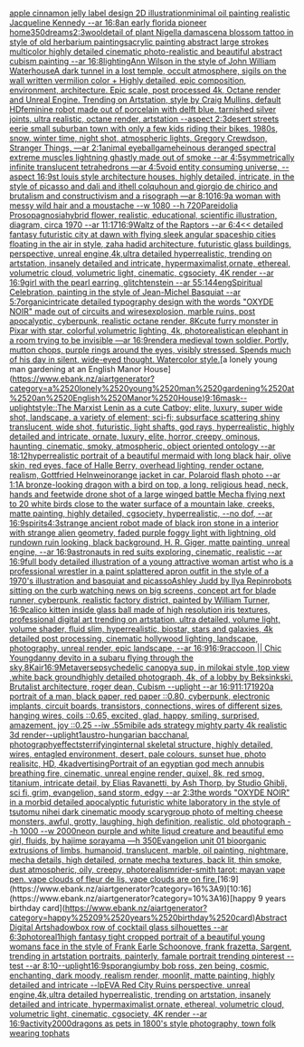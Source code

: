 [apple cinnamon jelly label design 2D illustration](https://www.ebank.nz/aiartgenerator?category=apple%2520cinnamon%2520jelly%2520label%2520design%25202D%2520illustration)[minimal oil painting realistic Jacqueline Kennedy --ar 16:8](https://www.ebank.nz/aiartgenerator?category=minimal%2520oil%2520painting%2520realistic%2520Jacqueline%2520Kennedy%2520--ar%252016%3A8)[an early florida pioneer home](https://www.ebank.nz/aiartgenerator?category=an%2520early%2520florida%2520pioneer%2520home)[350](https://www.ebank.nz/aiartgenerator?category=350)[dreams](https://www.ebank.nz/aiartgenerator?category=dreams)[2:3](https://www.ebank.nz/aiartgenerator?category=2%3A3)[wool](https://www.ebank.nz/aiartgenerator?category=wool)[detail of plant Nigella damascena blossom tattoo in style of old herbarium paintings](https://www.ebank.nz/aiartgenerator?category=detail%2520of%2520plant%2520Nigella%2520damascena%2520blossom%2520tattoo%2520in%2520style%2520of%2520old%2520herbarium%2520paintings)[acrylic painting abstract large strokes multicolor highly detailed cinematic photo-realistic and beautiful abstract cubism painting --ar 16:8](https://www.ebank.nz/aiartgenerator?category=acrylic%2520painting%2520abstract%2520large%2520strokes%2520multicolor%2520highly%2520detailed%2520cinematic%2520photo-realistic%2520and%2520beautiful%2520abstract%2520cubism%2520painting%2520--ar%252016%3A8)[lighting](https://www.ebank.nz/aiartgenerator?category=lighting)[Ann Wilson in the style of John William Waterhouse](https://www.ebank.nz/aiartgenerator?category=Ann%2520Wilson%2520in%2520the%2520style%2520of%2520John%2520William%2520Waterhouse)[A dark tunnel in a lost temple, occult atmosphere, sigils on the wall written vermilion color + Highly detailed, epic composition, environment, architecture. Epic scale, post processed 4k, Octane render and Unreal Engine. Trending on Artstation, style by Craig Mullins, default HD](https://www.ebank.nz/aiartgenerator?category=A%2520dark%2520tunnel%2520in%2520a%2520lost%2520temple%2C%2520occult%2520atmosphere%2C%2520sigils%2520on%2520the%2520wall%2520written%2520vermilion%2520color%2520%2B%2520Highly%2520detailed%2C%2520epic%2520composition%2C%2520environment%2C%2520architecture.%2520Epic%2520scale%2C%2520post%2520processed%25204k%2C%2520Octane%2520render%2520and%2520Unreal%2520Engine.%2520Trending%2520on%2520Artstation%2C%2520style%2520by%2520Craig%2520Mullins%2C%2520default%2520HD)[feminine robot made out of porcelain with delft blue, tarnished silver joints, ultra realistic, octane render, artstation --aspect 2:3](https://www.ebank.nz/aiartgenerator?category=feminine%2520robot%2520made%2520out%2520of%2520porcelain%2520with%2520delft%2520blue%2C%2520tarnished%2520silver%2520joints%2C%2520ultra%2520realistic%2C%2520octane%2520render%2C%2520artstation%2520--aspect%25202%3A3)[desert streets eerie small suburban town with only a few kids riding their bikes, 1980s, snow, winter time, night shot, atmospheric lights, Gregory Crewdson, Stranger Things, —ar 2:1](https://www.ebank.nz/aiartgenerator?category=desert%2520streets%2520eerie%2520small%2520suburban%2520town%2520with%2520only%2520a%2520few%2520kids%2520riding%2520their%2520bikes%2C%25201980s%2C%2520snow%2C%2520winter%2520time%2C%2520night%2520shot%2C%2520atmospheric%2520lights%2C%2520Gregory%2520Crewdson%2C%2520Stranger%2520Things%2C%2520%E2%80%94ar%25202%3A1)[animal eyeball](https://www.ebank.nz/aiartgenerator?category=animal%2520eyeball)[game](https://www.ebank.nz/aiartgenerator?category=game)[heinous deranged spectral extreme muscles lightning ghastly made out of smoke --ar 4:5](https://www.ebank.nz/aiartgenerator?category=heinous%2520deranged%2520spectral%2520extreme%2520muscles%2520lightning%2520ghastly%2520made%2520out%2520of%2520smoke%2520--ar%25204%3A5)[symmetrically infinite translucent tetrahedrons —ar 4:5](https://www.ebank.nz/aiartgenerator?category=symmetrically%2520infinite%2520translucent%2520tetrahedrons%2520%E2%80%94ar%25204%3A5)[void entity consuming universe, --aspect 16:9](https://www.ebank.nz/aiartgenerator?category=void%2520entity%2520consuming%2520universe%2C%2520--aspect%252016%3A9)[st louis style architecture houses, highly detailed, intricate, in the style of picasso and dali and ithell colquhoun and giorgio de chirico and brutalism and constructivism and a risograph —ar 8:10](https://www.ebank.nz/aiartgenerator?category=st%2520louis%2520style%2520architecture%2520houses%2C%2520highly%2520detailed%2C%2520intricate%2C%2520in%2520the%2520style%2520of%2520picasso%2520and%2520dali%2520and%2520ithell%2520colquhoun%2520and%2520giorgio%2520de%2520chirico%2520and%2520brutalism%2520and%2520constructivism%2520and%2520a%2520risograph%2520%E2%80%94ar%25208%3A10)[16:9](https://www.ebank.nz/aiartgenerator?category=16%3A9)[a woman with messy wild hair and a moustache --w 1080 --h 720](https://www.ebank.nz/aiartgenerator?category=a%2520woman%2520with%2520messy%2520wild%2520hair%2520and%2520a%2520moustache%2520--w%25201080%2520--h%2520720)[Pareidolia Prosopagnosia](https://www.ebank.nz/aiartgenerator?category=Pareidolia%2520Prosopagnosia)[hybrid flower, realistic, educational, scientific illustration, diagram, circa 1970 --ar 11:17](https://www.ebank.nz/aiartgenerator?category=hybrid%2520flower%2C%2520realistic%2C%2520educational%2C%2520scientific%2520illustration%2C%2520diagram%2C%2520circa%25201970%2520--ar%252011%3A17)[16:9](https://www.ebank.nz/aiartgenerator?category=16%3A9)[Waltz of the Raptors --ar 6:4](https://www.ebank.nz/aiartgenerator?category=Waltz%2520of%2520the%2520Raptors%2520--ar%25206%3A4)[<< detailed fantasy futuristic city at dawn with flying sleek angular spaceship cities floating in the air in style, zaha hadid architecture, futuristic glass buildings, perspective, unreal engine,4k,ultra detailed hyperrealistic, trending on artstation, insanely detailed and intricate, hypermaximalist,ornate, ethereal, volumetric cloud, volumetric light, cinematic, cgsociety, 4K render --ar 16:9](https://www.ebank.nz/aiartgenerator?category=%3C%3C%2520detailed%2520fantasy%2520futuristic%2520city%2520at%2520dawn%2520with%2520flying%2520sleek%2520angular%2520spaceship%2520cities%2520floating%2520in%2520the%2520air%2520in%2520style%2C%2520zaha%2520hadid%2520architecture%2C%2520futuristic%2520glass%2520buildings%2C%2520perspective%2C%2520unreal%2520engine%2C4k%2Cultra%2520detailed%2520hyperrealistic%2C%2520trending%2520on%2520artstation%2C%2520insanely%2520detailed%2520and%2520intricate%2C%2520hypermaximalist%2Cornate%2C%2520ethereal%2C%2520volumetric%2520cloud%2C%2520volumetric%2520light%2C%2520cinematic%2C%2520cgsociety%2C%25204K%2520render%2520--ar%252016%3A9)[girl with the pearl earring, glitchtenstein --ar 55:144](https://www.ebank.nz/aiartgenerator?category=girl%2520with%2520the%2520pearl%2520earring%2C%2520glitchtenstein%2520--ar%252055%3A144)[eng](https://www.ebank.nz/aiartgenerator?category=eng)[Spiritual Celebration, painting in the style of Jean-Michel Basquiat --ar 5:7](https://www.ebank.nz/aiartgenerator?category=Spiritual%2520Celebration%2C%2520painting%2520in%2520the%2520style%2520of%2520Jean-Michel%2520Basquiat%2520--ar%25205%3A7)[organic](https://www.ebank.nz/aiartgenerator?category=organic)[intricate detailed typography design with the words "OXYDE NOIR" made out of circuits and wires](https://www.ebank.nz/aiartgenerator?category=intricate%2520detailed%2520typography%2520design%2520with%2520the%2520words%2520%22OXYDE%2520NOIR%22%2520made%2520out%2520of%2520circuits%2520and%2520wires)[explosion, marble ruins, post apocalyptic, cyberpunk, realistic octane render, 8K](https://www.ebank.nz/aiartgenerator?category=explosion%2C%2520marble%2520ruins%2C%2520post%2520apocalyptic%2C%2520cyberpunk%2C%2520realistic%2520octane%2520render%2C%25208K)[cute furry monster in Pixar with star, colorful,volumetric lighting, 4k, photorealistic](https://www.ebank.nz/aiartgenerator?category=cute%2520furry%2520monster%2520in%2520Pixar%2520with%2520star%2C%2520colorful%2Cvolumetric%2520lighting%2C%25204k%2C%2520photorealistic)[an elephant in a room trying to be invisible —ar 16:9](https://www.ebank.nz/aiartgenerator?category=an%2520elephant%2520in%2520a%2520room%2520trying%2520to%2520be%2520invisible%2520%E2%80%94ar%252016%3A9)[render](https://www.ebank.nz/aiartgenerator?category=render)[a medieval town soldier. Portly, mutton chops, purple rings around the eyes, visibly](https://www.ebank.nz/aiartgenerator?category=a%2520medieval%2520town%2520soldier.%2520Portly%2C%2520mutton%2520chops%2C%2520purple%2520rings%2520around%2520the%2520eyes%2C%2520visibly)[ stressed. Spends much of his day in silent, wide-eyed](https://www.ebank.nz/aiartgenerator?category=%2520stressed.%2520Spends%2520much%2520of%2520his%2520day%2520in%2520silent%2C%2520wide-eyed)[ thought. Watercolor style.](https://www.ebank.nz/aiartgenerator?category=%2520thought.%2520Watercolor%2520style.)[a lonely young man gardening at an English Manor House](https://www.ebank.nz/aiartgenerator?category=a%2520lonely%2520young%2520man%2520gardening%2520at%2520an%2520English%2520Manor%2520House)[9:16](https://www.ebank.nz/aiartgenerator?category=9%3A16)[mask](https://www.ebank.nz/aiartgenerator?category=mask)[--uplight](https://www.ebank.nz/aiartgenerator?category=--uplight)[style::](https://www.ebank.nz/aiartgenerator?category=style%3A%3A)[The Marxist Lenin as a cute Catboy;  elite, luxury, super wide shot, landscape, a variety of element;  sci-fi; subsurface scattering shiny translucent, wide shot, futuristic, light shafts, god rays, hyperrealistic, highly detailed and intricate, ornate, luxury, elite, horror, creepy, ominous, haunting, cinematic, smoky, atmospheric, object oriented ontology --ar 18:12](https://www.ebank.nz/aiartgenerator?category=The%2520Marxist%2520Lenin%2520as%2520a%2520cute%2520Catboy%3B%2520%2520elite%2C%2520luxury%2C%2520super%2520wide%2520shot%2C%2520landscape%2C%2520a%2520variety%2520of%2520element%3B%2520%2520sci-fi%3B%2520subsurface%2520scattering%2520shiny%2520translucent%2C%2520wide%2520shot%2C%2520futuristic%2C%2520light%2520shafts%2C%2520god%2520rays%2C%2520hyperrealistic%2C%2520highly%2520detailed%2520and%2520intricate%2C%2520ornate%2C%2520luxury%2C%2520elite%2C%2520horror%2C%2520creepy%2C%2520ominous%2C%2520haunting%2C%2520cinematic%2C%2520smoky%2C%2520atmospheric%2C%2520object%2520oriented%2520ontology%2520--ar%252018%3A12)[hyperrealistic portrait of a beautiful mermaid with long black hair, olive skin, red eyes, face of Halle Berry, overhead lighting, render octane, realism, Gottfried Helnwein](https://www.ebank.nz/aiartgenerator?category=hyperrealistic%2520portrait%2520of%2520a%2520beautiful%2520mermaid%2520with%2520long%2520black%2520hair%2C%2520olive%2520skin%2C%2520red%2520eyes%2C%2520face%2520of%2520Halle%2520Berry%2C%2520overhead%2520lighting%2C%2520render%2520octane%2C%2520realism%2C%2520Gottfried%2520Helnwein)[orange jacket in car, Polaroid flash photo --ar 1:1](https://www.ebank.nz/aiartgenerator?category=orange%2520jacket%2520in%2520car%2C%2520Polaroid%2520flash%2520photo%2520--ar%25201%3A1)[A bronze-looking dragon with a bird on top, a long, religious head, neck, hands and feet](https://www.ebank.nz/aiartgenerator?category=A%2520bronze-looking%2520dragon%2520with%2520a%2520bird%2520on%2520top%2C%2520a%2520long%2C%2520religious%2520head%2C%2520neck%2C%2520hands%2520and%2520feet)[wide drone shot of a large winged battle Mecha flying next to 20 white birds close to the water surface of a mountain lake, creeks, matte painting, highly detailed, cgsociety, hyperrealistic, --no dof, --ar 16:9](https://www.ebank.nz/aiartgenerator?category=wide%2520drone%2520shot%2520of%2520a%2520large%2520winged%2520battle%2520Mecha%2520flying%2520next%2520to%252020%2520white%2520birds%2520close%2520to%2520the%2520water%2520surface%2520of%2520a%2520mountain%2520lake%2C%2520creeks%2C%2520matte%2520painting%2C%2520highly%2520detailed%2C%2520cgsociety%2C%2520hyperrealistic%2C%2520--no%2520dof%2C%2520--ar%252016%3A9)[spirits](https://www.ebank.nz/aiartgenerator?category=spirits)[4:3](https://www.ebank.nz/aiartgenerator?category=4%3A3)[strange ancient robot made of black iron stone in a interior with strange alien geometry, faded purple foggy light with lightning, old rundown ruin looking, black background, H. R. Giger, matte painting, unreal engine, --ar 16:9](https://www.ebank.nz/aiartgenerator?category=strange%2520ancient%2520robot%2520made%2520of%2520black%2520iron%2520stone%2520in%2520a%2520interior%2520with%2520strange%2520alien%2520geometry%2C%2520faded%2520purple%2520foggy%2520light%2520with%2520lightning%2C%2520old%2520rundown%2520ruin%2520looking%2C%2520black%2520background%2C%2520H.%2520R.%2520Giger%2C%2520matte%2520painting%2C%2520unreal%2520engine%2C%2520--ar%252016%3A9)[astronauts in red suits exploring, cinematic, realistic --ar 16:9](https://www.ebank.nz/aiartgenerator?category=astronauts%2520in%2520red%2520suits%2520exploring%2C%2520cinematic%2C%2520realistic%2520--ar%252016%3A9)[full body detailed illustration of a young attractive woman artist who is a professional wrestler in a paint splattered apron outfit in the style of a 1970's illustration and basquiat and picasso](https://www.ebank.nz/aiartgenerator?category=full%2520body%2520detailed%2520illustration%2520of%2520a%2520young%2520attractive%2520woman%2520artist%2520who%2520is%2520a%2520professional%2520wrestler%2520in%2520a%2520paint%2520splattered%2520apron%2520outfit%2520in%2520the%2520style%2520of%2520a%25201970%27s%2520illustration%2520and%2520basquiat%2520and%2520picasso)[Ashley Judd by Ilya Repin](https://www.ebank.nz/aiartgenerator?category=Ashley%2520Judd%2520by%2520Ilya%2520Repin)[robots sitting on the curb watching news on big screens, concept art for blade runner, cyberpunk, realistic factory district, painted by William Turner, 16:9](https://www.ebank.nz/aiartgenerator?category=robots%2520sitting%2520on%2520the%2520curb%2520watching%2520news%2520on%2520big%2520screens%2C%2520concept%2520art%2520for%2520blade%2520runner%2C%2520cyberpunk%2C%2520realistic%2520factory%2520district%2C%2520painted%2520by%2520William%2520Turner%2C%252016%3A9)[calico kitten inside glass ball made of high resolution iris textures, professional digital art trending on artstation, ultra detailed, volume light, volume shader, fluid slim, hyperrealistic, biostar, stars and galaxies, 4k detailed post processing, cinematic hollywood lighting, landscape, photography, unreal render, epic landscape, --ar 16:9](https://www.ebank.nz/aiartgenerator?category=calico%2520kitten%2520inside%2520glass%2520ball%2520made%2520of%2520high%2520resolution%2520iris%2520textures%2C%2520professional%2520digital%2520art%2520trending%2520on%2520artstation%2C%2520ultra%2520detailed%2C%2520volume%2520light%2C%2520volume%2520shader%2C%2520fluid%2520slim%2C%2520hyperrealistic%2C%2520biostar%2C%2520stars%2520and%2520galaxies%2C%25204k%2520detailed%2520post%2520processing%2C%2520cinematic%2520hollywood%2520lighting%2C%2520landscape%2C%2520photography%2C%2520unreal%2520render%2C%2520epic%2520landscape%2C%2520--ar%252016%3A9)[16:9](https://www.ebank.nz/aiartgenerator?category=16%3A9)[raccoon || Chic Young](https://www.ebank.nz/aiartgenerator?category=raccoon%2520%7C%7C%2520Chic%2520Young)[danny devito in a subaru flying through the sky](https://www.ebank.nz/aiartgenerator?category=danny%2520devito%2520in%2520a%2520subaru%2520flying%2520through%2520the%2520sky)[,8K](https://www.ebank.nz/aiartgenerator?category=%2C8K)[air](https://www.ebank.nz/aiartgenerator?category=air)[16:9](https://www.ebank.nz/aiartgenerator?category=16%3A9)[Metaverse](https://www.ebank.nz/aiartgenerator?category=Metaverse)[psychedelic canopy](https://www.ebank.nz/aiartgenerator?category=psychedelic%2520canopy)[a sup, in milokai style ,top view ,white back ground](https://www.ebank.nz/aiartgenerator?category=a%2520sup%2C%2520in%2520milokai%2520style%2520%2Ctop%2520view%2520%2Cwhite%2520back%2520ground)[highly detailed photograph, 4k, of a lobby by Beksinkski, Brutalist architecture, roger dean, Cubism  --uplight --ar 16:9](https://www.ebank.nz/aiartgenerator?category=highly%2520detailed%2520photograph%2C%25204k%2C%2520of%2520a%2520lobby%2520by%2520Beksinkski%2C%2520Brutalist%2520architecture%2C%2520roger%2520dean%2C%2520Cubism%2520%2520--uplight%2520--ar%252016%3A9)[11:17](https://www.ebank.nz/aiartgenerator?category=11%3A17)[1920](https://www.ebank.nz/aiartgenerator?category=1920)[a portrait of a man, black paper, red paper ::0.80, cyberpunk, electronic implants, circuit boards, transistors, connections, wires of different sizes, hanging wires, coils ::0.65, excited, glad, happy, smiling, surprised, amazement, joy ::0.25 --iw .55](https://www.ebank.nz/aiartgenerator?category=a%2520portrait%2520of%2520a%2520man%2C%2520black%2520paper%2C%2520red%2520paper%2520%3A%3A0.80%2C%2520cyberpunk%2C%2520electronic%2520implants%2C%2520circuit%2520boards%2C%2520transistors%2C%2520connections%2C%2520wires%2520of%2520different%2520sizes%2C%2520hanging%2520wires%2C%2520coils%2520%3A%3A0.65%2C%2520excited%2C%2520glad%2C%2520happy%2C%2520smiling%2C%2520surprised%2C%2520amazement%2C%2520joy%2520%3A%3A0.25%2520--iw%2520.55)[mibile ads strategy mighty party 4k realistic 3d render](https://www.ebank.nz/aiartgenerator?category=mibile%2520ads%2520strategy%2520mighty%2520party%25204k%2520realistic%25203d%2520render)[--uplight](https://www.ebank.nz/aiartgenerator?category=--uplight)[1](https://www.ebank.nz/aiartgenerator?category=1)[austro-hungarian bacchanal, photography](https://www.ebank.nz/aiartgenerator?category=austro-hungarian%2520bacchanal%2C%2520photography)[effects](https://www.ebank.nz/aiartgenerator?category=effects)[terrifying](https://www.ebank.nz/aiartgenerator?category=terrifying)[internal skeletal structure, highly detailed, wires, entagled environment, desert, pale colours, sunset hue, photo realisitc, HD, 4k](https://www.ebank.nz/aiartgenerator?category=internal%2520skeletal%2520structure%2C%2520highly%2520detailed%2C%2520wires%2C%2520entagled%2520environment%2C%2520desert%2C%2520pale%2520colours%2C%2520sunset%2520hue%2C%2520photo%2520realisitc%2C%2520HD%2C%25204k)[advertising](https://www.ebank.nz/aiartgenerator?category=advertising)[Portrait of an egyptian god mech annubis breathing fire, cinematic, unreal engine render, quixel, 8k, red smog, titanium, intricate detail, by Elias Ravanetti, by Ash Thorp, by Studio Ghibli, sci fi, grim, evangelion, sand storm, edgy --ar 2:3](https://www.ebank.nz/aiartgenerator?category=Portrait%2520of%2520an%2520egyptian%2520god%2520mech%2520annubis%2520breathing%2520fire%2C%2520cinematic%2C%2520unreal%2520engine%2520render%2C%2520quixel%2C%25208k%2C%2520red%2520smog%2C%2520titanium%2C%2520intricate%2520detail%2C%2520by%2520Elias%2520Ravanetti%2C%2520by%2520Ash%2520Thorp%2C%2520by%2520Studio%2520Ghibli%2C%2520sci%2520fi%2C%2520grim%2C%2520evangelion%2C%2520sand%2520storm%2C%2520edgy%2520--ar%25202%3A3)[the words "OXYDE NOIR" in a morbid detailed apocalyptic futuristic white laboratory in the style of tsutomu nihei dark cinematic moody scary](https://www.ebank.nz/aiartgenerator?category=the%2520words%2520%22OXYDE%2520NOIR%22%2520in%2520a%2520morbid%2520detailed%2520apocalyptic%2520futuristic%2520white%2520laboratory%2520in%2520the%2520style%2520of%2520tsutomu%2520nihei%2520dark%2520cinematic%2520moody%2520scary)[group photo of melting cheese monsters, awful, grotty, laughing, high definition, realistic, old photograph --h 1000 --w 2000](https://www.ebank.nz/aiartgenerator?category=group%2520photo%2520of%2520melting%2520cheese%2520monsters%2C%2520awful%2C%2520grotty%2C%2520laughing%2C%2520high%2520definition%2C%2520realistic%2C%2520old%2520photograph%2520--h%25201000%2520--w%25202000)[neon purple and white liqud creature and beautiful emo girl, fluids, by hajime sorayama —h 350](https://www.ebank.nz/aiartgenerator?category=neon%2520purple%2520and%2520white%2520liqud%2520creature%2520and%2520beautiful%2520emo%2520girl%2C%2520fluids%2C%2520by%2520hajime%2520sorayama%2520%E2%80%94h%2520350)[Evangelion unit 01  bioorganic extrusions of limbs, humanoid, translucent, marble, oil painting, nightmare, mecha details, high detailed, ornate mecha textures,  back lit, thin smoke, dust atmospheric, oily, creepy,  photorealism](https://www.ebank.nz/aiartgenerator?category=Evangelion%2520unit%252001%2520%2520bioorganic%2520extrusions%2520of%2520limbs%2C%2520humanoid%2C%2520translucent%2C%2520marble%2C%2520oil%2520painting%2C%2520nightmare%2C%2520mecha%2520details%2C%2520high%2520detailed%2C%2520ornate%2520mecha%2520textures%2C%2520%2520back%2520lit%2C%2520thin%2520smoke%2C%2520dust%2520atmospheric%2C%2520oily%2C%2520creepy%2C%2520%2520photorealism)[rider-smith tarot: mayan vape pen. vape clouds of fleur de lis, vape clouds are on fire.](https://www.ebank.nz/aiartgenerator?category=rider-smith%2520tarot%3A%2520mayan%2520vape%2520pen.%2520vape%2520clouds%2520of%2520fleur%2520de%2520lis%2C%2520vape%2520clouds%2520are%2520on%2520fire.)[16:9](https://www.ebank.nz/aiartgenerator?category=16%3A9)[10:16](https://www.ebank.nz/aiartgenerator?category=10%3A16)[happy 9 years birthday card](https://www.ebank.nz/aiartgenerator?category=happy%25209%2520years%2520birthday%2520card)[Abstract Digital Art](https://www.ebank.nz/aiartgenerator?category=Abstract%2520Digital%2520Art)[shadowbox row of cocktail glass silhouettes --ar 6:3](https://www.ebank.nz/aiartgenerator?category=shadowbox%2520row%2520of%2520cocktail%2520glass%2520silhouettes%2520--ar%25206%3A3)[photoreal](https://www.ebank.nz/aiartgenerator?category=photoreal)[1](https://www.ebank.nz/aiartgenerator?category=1)[high fantasy tight cropped portrait of a beautiful young womans face in the style of Frank Earle Schoonove, frank frazetta, Sargent, trending in artstation portraits, painterly, famale portrait trending pinterest --test --ar 8:10](https://www.ebank.nz/aiartgenerator?category=high%2520fantasy%2520tight%2520cropped%2520portrait%2520of%2520a%2520beautiful%2520young%2520womans%2520face%2520in%2520the%2520style%2520of%2520Frank%2520Earle%2520Schoonove%2C%2520frank%2520frazetta%2C%2520Sargent%2C%2520trending%2520in%2520artstation%2520portraits%2C%2520painterly%2C%2520famale%2520portrait%2520trending%2520pinterest%2520--test%2520--ar%25208%3A10)[--uplight](https://www.ebank.nz/aiartgenerator?category=--uplight)[16:9](https://www.ebank.nz/aiartgenerator?category=16%3A9)[sporangium](https://www.ebank.nz/aiartgenerator?category=sporangium)[by bob ross, zen being, cosmic, enchanting, dark moody, realism render, moonlit, matte painting, highly detailed and intricate --lp](https://www.ebank.nz/aiartgenerator?category=by%2520bob%2520ross%2C%2520zen%2520being%2C%2520cosmic%2C%2520enchanting%2C%2520dark%2520moody%2C%2520realism%2520render%2C%2520moonlit%2C%2520matte%2520painting%2C%2520highly%2520detailed%2520and%2520intricate%2520--lp)[EVA Red City Ruins perspective, unreal engine,4k,ultra detailed hyperrealistic, trending on artstation, insanely detailed and intricate, hypermaximalist,ornate, ethereal, volumetric cloud, volumetric light, cinematic, cgsociety, 4K render --ar 16:9](https://www.ebank.nz/aiartgenerator?category=EVA%2520Red%2520City%2520Ruins%2520perspective%2C%2520unreal%2520engine%2C4k%2Cultra%2520detailed%2520hyperrealistic%2C%2520trending%2520on%2520artstation%2C%2520insanely%2520detailed%2520and%2520intricate%2C%2520hypermaximalist%2Cornate%2C%2520ethereal%2C%2520volumetric%2520cloud%2C%2520volumetric%2520light%2C%2520cinematic%2C%2520cgsociety%2C%25204K%2520render%2520--ar%252016%3A9)[activity](https://www.ebank.nz/aiartgenerator?category=activity)[2000](https://www.ebank.nz/aiartgenerator?category=2000)[dragons as pets in 1800's style photography, town folk wearing tophats](https://www.ebank.nz/aiartgenerator?category=dragons%2520as%2520pets%2520in%25201800%27s%2520style%2520photography%2C%2520town%2520folk%2520wearing%2520tophats)